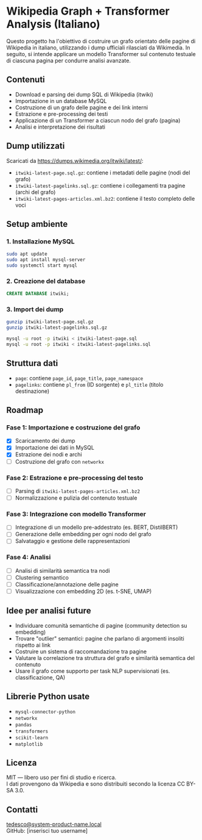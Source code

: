 # Wikipedia Graph + Transformer Analysis (Italiano)

Questo progetto ha l'obiettivo di costruire un grafo orientato delle pagine di Wikipedia in italiano, utilizzando i dump ufficiali rilasciati da Wikimedia. In seguito, si intende applicare un modello Transformer sul contenuto testuale di ciascuna pagina per condurre analisi avanzate.

## Contenuti

- Download e parsing dei dump SQL di Wikipedia (itwiki)
- Importazione in un database MySQL
- Costruzione di un grafo delle pagine e dei link interni
- Estrazione e pre-processing dei testi
- Applicazione di un Transformer a ciascun nodo del grafo (pagina)
- Analisi e interpretazione dei risultati

## Dump utilizzati

Scaricati da https://dumps.wikimedia.org/itwiki/latest/:

- `itwiki-latest-page.sql.gz`: contiene i metadati delle pagine (nodi del grafo)
- `itwiki-latest-pagelinks.sql.gz`: contiene i collegamenti tra pagine (archi del grafo)
- `itwiki-latest-pages-articles.xml.bz2`: contiene il testo completo delle voci

## Setup ambiente

### 1. Installazione MySQL

```bash
sudo apt update
sudo apt install mysql-server
sudo systemctl start mysql
```

### 2. Creazione del database

```sql
CREATE DATABASE itwiki;
```

### 3. Import dei dump

```bash
gunzip itwiki-latest-page.sql.gz
gunzip itwiki-latest-pagelinks.sql.gz

mysql -u root -p itwiki < itwiki-latest-page.sql
mysql -u root -p itwiki < itwiki-latest-pagelinks.sql
```

## Struttura dati

- `page`: contiene `page_id`, `page_title`, `page_namespace`
- `pagelinks`: contiene `pl_from` (ID sorgente) e `pl_title` (titolo destinazione)

## Roadmap

### Fase 1: Importazione e costruzione del grafo
- [x] Scaricamento dei dump
- [x] Importazione dei dati in MySQL
- [x] Estrazione dei nodi e archi
- [ ] Costruzione del grafo con `networkx`

### Fase 2: Estrazione e pre-processing del testo
- [ ] Parsing di `itwiki-latest-pages-articles.xml.bz2`
- [ ] Normalizzazione e pulizia del contenuto testuale

### Fase 3: Integrazione con modello Transformer
- [ ] Integrazione di un modello pre-addestrato (es. BERT, DistilBERT)
- [ ] Generazione delle embedding per ogni nodo del grafo
- [ ] Salvataggio e gestione delle rappresentazioni

### Fase 4: Analisi
- [ ] Analisi di similarità semantica tra nodi
- [ ] Clustering semantico
- [ ] Classificazione/annotazione delle pagine
- [ ] Visualizzazione con embedding 2D (es. t-SNE, UMAP)

## Idee per analisi future

- Individuare comunità semantiche di pagine (community detection su embedding)
- Trovare "outlier" semantici: pagine che parlano di argomenti insoliti rispetto ai link
- Costruire un sistema di raccomandazione tra pagine
- Valutare la correlazione tra struttura del grafo e similarità semantica del contenuto
- Usare il grafo come supporto per task NLP supervisionati (es. classificazione, QA)

## Librerie Python usate

- `mysql-connector-python`
- `networkx`
- `pandas`
- `transformers`
- `scikit-learn`
- `matplotlib`

## Licenza

MIT — libero uso per fini di studio e ricerca.  
I dati provengono da Wikipedia e sono distribuiti secondo la licenza CC BY-SA 3.0.

## Contatti

tedesco@system-product-name.local  
GitHub: [inserisci tuo username]

